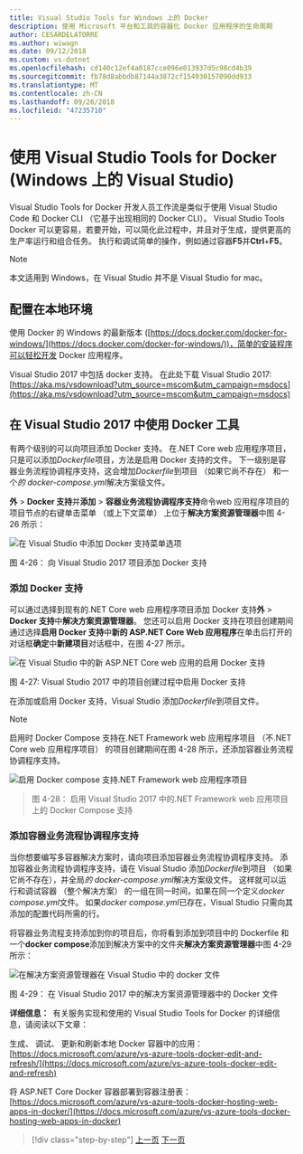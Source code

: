 ```yaml
---
title: Visual Studio Tools for Windows 上的 Docker
description: 使用 Microsoft 平台和工具的容器化 Docker 应用程序的生命周期
author: CESARDELATORRE
ms.author: wiwagn
ms.date: 09/12/2018
ms.custom: vs-dotnet
ms.openlocfilehash: cd140c12ef4a0187cce096e013937d5c98cd4b39
ms.sourcegitcommit: fb78d8abbdb87144a3872cf154930157090dd933
ms.translationtype: MT
ms.contentlocale: zh-CN
ms.lasthandoff: 09/26/2018
ms.locfileid: "47235710"
---
```

# <a name="using-visual-studio-tools-for-docker-visual-studio-on-windows"></a>使用 Visual Studio Tools for Docker (Windows 上的 Visual Studio)

Visual Studio Tools for Docker 开发人员工作流是类似于使用 Visual Studio Code 和 Docker CLI （它基于出现相同的 Docker CLI）。 Visual Studio Tools Docker 可以更容易，若要开始，可以简化此过程中，并且对于生成，提供更高的生产率运行和组合任务。 执行和调试简单的操作，例如通过容器**F5**并**Ctrl**+**F5**。

> [!NOTE]
> 本文适用到 Windows，在 Visual Studio 并不是 Visual Studio for mac。

## <a name="configure-your-local-environment"></a>配置在本地环境

使用 Docker 的 Windows 的最新版本 ([https://docs.docker.com/docker-for-windows/](https://docs.docker.com/docker-for-windows/))，简单的安装程序可以轻松开发 Docker 应用程序。

Visual Studio 2017 中包括 docker 支持。 在此处下载 Visual Studio 2017: [https://aka.ms/vsdownload?utm_source=mscom&utm_campaign=msdocs](https://aka.ms/vsdownload?utm_source=mscom&utm_campaign=msdocs)

## <a name="use-docker-tools-in-visual-studio-2017"></a>在 Visual Studio 2017 中使用 Docker 工具

有两个级别的可以向项目添加 Docker 支持。 在.NET Core web 应用程序项目，只是可以添加*Dockerfile*项目，方法是启用 Docker 支持的文件。 下一级别是容器业务流程协调程序支持，这会增加*Dockerfile*到项目 （如果它尚不存在） 和一个*的 docker-compose.yml*解决方案级文件。

**外** > **Docker 支持**并**添加** > **容器业务流程协调程序支持**命令web 应用程序项目的项目节点的右键单击菜单 （或上下文菜单） 上位于**解决方案资源管理器**中图 4-26 所示：

![在 Visual Studio 中添加 Docker 支持菜单选项](media/add-docker-support-menu.png)

图 4-26： 向 Visual Studio 2017 项目添加 Docker 支持

### <a name="add-docker-support"></a>添加 Docker 支持

可以通过选择到现有的.NET Core web 应用程序项目添加 Docker 支持**外** > **Docker 支持**中**解决方案资源管理器**。 您还可以启用 Docker 支持在项目创建期间通过选择**启用 Docker 支持**中**新的 ASP.NET Core Web 应用程序**在单击后打开的对话框**确定**中**新建项目**对话框中，在图 4-27 所示。

![在 Visual Studio 中的新 ASP.NET Core web 应用的启用 Docker 支持](./media/enable-docker-support-visual-studio.png)

图 4-27: Visual Studio 2017 中的项目创建过程中启用 Docker 支持

在添加或启用 Docker 支持，Visual Studio 添加*Dockerfile*到项目文件。

> [!NOTE]
> 启用时 Docker Compose 支持在.NET Framework web 应用程序项目 （不.NET Core web 应用程序项目） 的项目创建期间在图 4-28 所示，还添加容器业务流程协调程序支持。
>
> ![启用 Docker compose 支持.NET Framework web 应用程序项目](media/enable-docker-compose-support.png)

> 图 4-28： 启用 Visual Studio 2017 中的.NET Framework web 应用项目上的 Docker Compose 支持

### <a name="add-container-orchestrator-support"></a>添加容器业务流程协调程序支持

当你想要编写多容器解决方案时，请向项目添加容器业务流程协调程序支持。 添加容器业务流程协调程序支持，请在 Visual Studio 添加*Dockerfile*到项目 （如果它尚不存在），并全局*的 docker-compose.yml*解决方案级文件。 这样就可以运行和调试容器 （整个解决方案） 的一组在同一时间，如果在同一个定义*docker compose.yml*文件。 如果*docker compose.yml*已存在，Visual Studio 只需向其添加的配置代码所需的行。

将容器业务流程支持添加到你的项目后，你将看到添加到项目中的 Dockerfile 和一个**docker compose**添加到解决方案中的文件夹**解决方案资源管理器**中图 4-29 所示：

![在解决方案资源管理器在 Visual Studio 中的 docker 文件](media/docker-support-solution-explorer.png)

图 4-29： 在 Visual Studio 2017 中的解决方案资源管理器中的 Docker 文件

**详细信息：** 有关服务实现和使用的 Visual Studio Tools for Docker 的详细信息，请阅读以下文章：

生成、 调试、 更新和刷新本地 Docker 容器中的应用： [https://docs.microsoft.com/azure/vs-azure-tools-docker-edit-and-refresh/](https://docs.microsoft.com/azure/vs-azure-tools-docker-edit-and-refresh)

将 ASP.NET Core Docker 容器部署到容器注册表： [https://docs.microsoft.com/azure/vs-azure-tools-docker-hosting-web-apps-in-docker/](https://docs.microsoft.com/azure/vs-azure-tools-docker-hosting-web-apps-in-docker)

>[!div class="step-by-step"]
[上一页](docker-apps-inner-loop-workflow.md)
[下一页](set-up-windows-containers-with-powershell.md)